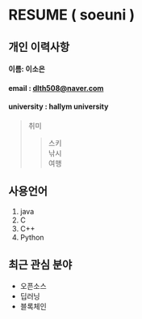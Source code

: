 # RESUME ( soeuni )

## 개인 이력사항 

#### 이름: 이소은
#### email : dlth508@naver.com
#### university : hallym university

> 취미  
>> 스키  
>> 낚시  
>> 여행  

## 사용언어
1. java
2. C
3. C++
4. Python

## 최근 관심 분야
* 오픈소스
* 딥러닝
* 블록체인
